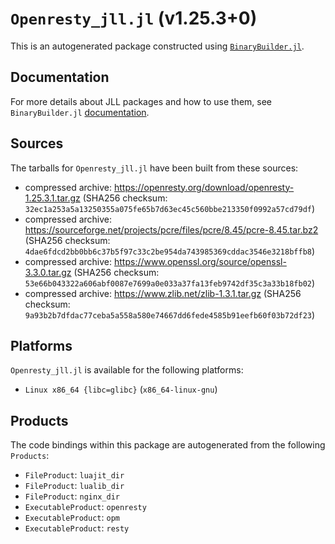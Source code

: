 # `Openresty_jll.jl` (v1.25.3+0)

This is an autogenerated package constructed using [`BinaryBuilder.jl`](https://github.com/JuliaPackaging/BinaryBuilder.jl).

## Documentation

For more details about JLL packages and how to use them, see `BinaryBuilder.jl` [documentation](https://docs.binarybuilder.org/stable/jll/).

## Sources

The tarballs for `Openresty_jll.jl` have been built from these sources:

* compressed archive: https://openresty.org/download/openresty-1.25.3.1.tar.gz (SHA256 checksum: `32ec1a253a5a13250355a075fe65b7d63ec45c560bbe213350f0992a57cd79df`)
* compressed archive: https://sourceforge.net/projects/pcre/files/pcre/8.45/pcre-8.45.tar.bz2 (SHA256 checksum: `4dae6fdcd2bb0bb6c37b5f97c33c2be954da743985369cddac3546e3218bffb8`)
* compressed archive: https://www.openssl.org/source/openssl-3.3.0.tar.gz (SHA256 checksum: `53e66b043322a606abf0087e7699a0e033a37fa13feb9742df35c3a33b18fb02`)
* compressed archive: https://www.zlib.net/zlib-1.3.1.tar.gz (SHA256 checksum: `9a93b2b7dfdac77ceba5a558a580e74667dd6fede4585b91eefb60f03b72df23`)

## Platforms

`Openresty_jll.jl` is available for the following platforms:

* `Linux x86_64 {libc=glibc}` (`x86_64-linux-gnu`)

## Products

The code bindings within this package are autogenerated from the following `Products`:

* `FileProduct`: `luajit_dir`
* `FileProduct`: `lualib_dir`
* `FileProduct`: `nginx_dir`
* `ExecutableProduct`: `openresty`
* `ExecutableProduct`: `opm`
* `ExecutableProduct`: `resty`
